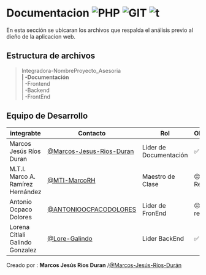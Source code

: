 # Documentacion ![PHP](https://img.shields.io/badge/Microsoft_Office-D83B01?style=for-the-badge&logo=microsoft-office&logoColor=white) ![GIT](https://img.shields.io/badge/GIT-E44C30?style=for-the-badge&logo=git&logoColor=white) ![t](https://img.shields.io/badge/windows%20terminal-4D4D4D?style=for-the-badge&logo=windows%20terminal&logoColor=white)
En esta sección se ubicaran los archivos que respalda el análisis previo al dieño de la aplicacion web.

## Estructura de archivos 


>Integradora-NombreProyecto_Asesoria <br>
**| -Documentación** <br>
>| -Frontend <br>
>| -Backend <br>
>| -FrontEnd

## Equipo de Desarrollo
|integrabte|Contacto|Rol|Observaciones|
|-----------|-------|---|-------------|
|Marcos Jesús Ríos Duran|[@Marcos-Jesus-Rios-Duran](https://github.com/Marcos-Jesus-Rios-Duran)|Lider de Documentación| ✅ Aprobado
|M.T.I. Marco A. Ramírez Hernández|[@MTI-MarcoRH](https://github.com/MTI-MarcoRH)|Maestro de Clase|😔 No ha Revisado|
|Antonio Ocpaco Dolores|[@ANTONIOOCPACODOLORES](https://github.com/ANTONIOOCPACODOLORES)|Lider de FronEnd| 😔 No ha revisado |
|Lorena Citlali Galindo Gonzalez|[@Lore-Galindo](https://github.com/Lore-Galindo)|Lider BackEnd|✅ Aprobado|


Creado por : **Marcos Jesús Rios Duran** /[@Marcos-Jesús-Ríos-Durán](https://github.com/Marcos-Jesus-Rios-Duran)

